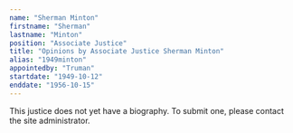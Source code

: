 ```yaml
---
name: "Sherman Minton"
firstname: "Sherman"
lastname: "Minton"
position: "Associate Justice"
title: "Opinions by Associate Justice Sherman Minton"
alias: "1949minton"
appointedby: "Truman"
startdate: "1949-10-12"
enddate: "1956-10-15"
---
```

This justice does not yet have a biography. To submit one, please contact the site administrator.
